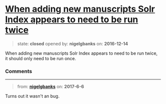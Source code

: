 # [When adding new manuscripts Solr Index appears to need to be run twice](https://github.com/livingstoneonline/livingstoneonline/issues/121)

> state: **closed** opened by: **nigelgbanks** on: **2016-12-14**

When adding new manuscripts Solr Index appears to need to be run twice, it should only need to be run once.

### Comments

---
> from: [**nigelgbanks**](https://github.com/livingstoneonline/livingstoneonline/issues/121#issuecomment-306583280) on: **2017-6-6**

Turns out it wasn&#x27;t an bug.
